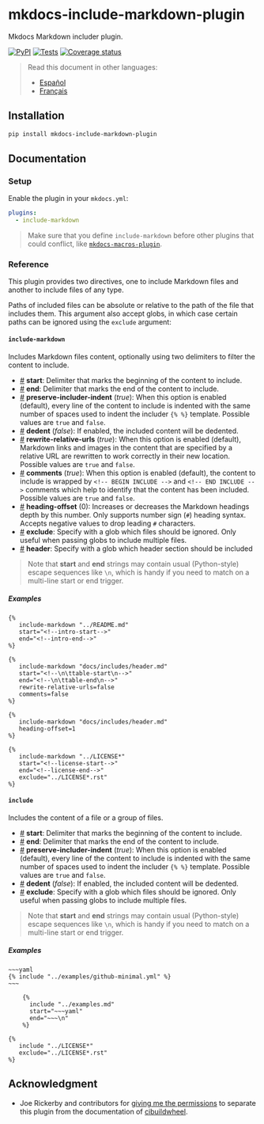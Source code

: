 <!-- mdpo-disable-next-line -->
# mkdocs-include-markdown-plugin

Mkdocs Markdown includer plugin.

<!-- mdpo-disable -->

[![PyPI][pypi-version-badge-link]][pypi-link]
[![Tests][tests-image]][tests-link]
[![Coverage status][coverage-image]][coverage-link]
<!-- mdpo-enable -->

<!-- mdpo-disable -->
<!-- mdpo-enable-next-line -->
> Read this document in other languages:
>
> - [Español][es-readme-link]
> - [Français][fr-readme-link]
<!-- mdpo-enable -->

## Installation

```bash
pip install mkdocs-include-markdown-plugin
```

## Documentation

### Setup

Enable the plugin in your `mkdocs.yml`:

```yaml
plugins:
  - include-markdown
```

> Make sure that you define `include-markdown` before other plugins that could
 conflict, like [`mkdocs-macros-plugin`][mkdocs-macros-plugin-link].

### Reference

This plugin provides two directives, one to include Markdown files and another
to include files of any type.

Paths of included files can be absolute or relative to the path of the file
that includes them. This argument also accept globs, in which case certain
paths can be ignored using the `exclude` argument:

<!-- mdpo-disable-next-line -->
#### **`include-markdown`**

Includes Markdown files content, optionally using two delimiters to filter the
content to include.

- <a name="include-markdown_start" href="#include-markdown_start">#</a>
 **start**: Delimiter that marks the beginning of the content to include.
- <a name="include-markdown_end" href="#include-markdown_end">#</a>
 **end**: Delimiter that marks the end of the content to include.
- <a name="include-markdown_preserve-includer-indent" href="#include-markdown_preserve-includer-indent">#</a>
 **preserve-includer-indent** (*true*): When this option is enabled (default),
 every line of the content to include is indented with the same number of
 spaces used to indent the includer `{% %}` template. Possible values are
 `true` and `false`.
- <a name="include-markdown_dedent" href="#include-markdown_dedent">#</a>
 **dedent** (*false*): If enabled, the included content will be dedented.
- <a name="include-markdown_rewrite-relative-urls" href="#include-markdown_rewrite-relative-urls">#</a>
 **rewrite-relative-urls** (*true*): When this option is enabled (default),
 Markdown links and images in the content that are specified by a relative URL
 are rewritten to work correctly in their new location. Possible values are
 `true` and `false`.
- <a name="include-markdown_comments" href="#include-markdown_comments">#</a>
 **comments** (*true*): When this option is enabled (default), the content to
 include is wrapped by `<!-- BEGIN INCLUDE -->` and `<!-- END INCLUDE -->`
 comments which help to identify that the content has been included. Possible
 values are `true` and `false`.
- <a name="include-markdown_heading-offset" href="#include-markdown_heading-offset">#</a>
 **heading-offset** (0): Increases or decreases the Markdown headings depth
 by this number. Only supports number sign (`#`) heading syntax. Accepts
 negative values to drop leading `#` characters.
- <a name="include-markdown_exclude" href="#include-markdown_exclude">#</a>
 **exclude**: Specify with a glob which files should be ignored. Only useful
 when passing globs to include multiple files.
- <a name="include-markdown_by-header" href="#include-markdown_by-headerr">#</a>
 **header**: Specify with a glob which header section should be included

> Note that **start** and **end** strings may contain usual (Python-style)
escape sequences like `\n`, which is handy if you need to match on a multi-line
start or end trigger.

##### Examples

```jinja
{%
   include-markdown "../README.md"
   start="<!--intro-start-->"
   end="<!--intro-end-->"
%}
```

```jinja
{%
   include-markdown "docs/includes/header.md"
   start="<!--\n\ttable-start\n-->"
   end="<!--\n\ttable-end\n-->"
   rewrite-relative-urls=false
   comments=false
%}
```

```jinja
{%
   include-markdown "docs/includes/header.md"
   heading-offset=1
%}
```

```jinja
{%
   include-markdown "../LICENSE*"
   start="<!--license-start-->"
   end="<!--license-end-->"
   exclude="../LICENSE*.rst"
%}
```

<!-- mdpo-disable-next-line -->
#### **`include`**

Includes the content of a file or a group of files.

- <a name="include_start" href="#include_start">#</a>
 **start**: Delimiter that marks the beginning of the content to include.
- <a name="include_end" href="#include_end">#</a>
 **end**: Delimiter that marks the end of the content to include.
- <a name="include_preserve-includer-indent" href="#include_preserve-includer-indent">#</a>
 **preserve-includer-indent** (*true*): When this option is enabled (default),
 every line of the content to include is indented with the same number of
 spaces used to indent the includer `{% %}` template. Possible values are
 `true` and `false`.
- <a name="include_dedent" href="#include_dedent">#</a>
 **dedent** (*false*): If enabled, the included content will be dedented.
- <a name="include_exclude" href="#include_exclude">#</a>
 **exclude**: Specify with a glob which files should be ignored. Only useful
 when passing globs to include multiple files.

> Note that **start** and **end** strings may contain usual (Python-style)
escape sequences like `\n`, which is handy if you need to match on a multi-line
start or end trigger.

##### Examples

```jinja
~~~yaml
{% include "../examples/github-minimal.yml" %}
~~~
```

```jinja
    {%
      include "../examples.md"
      start="~~~yaml"
      end="~~~\n"
    %}
```

```jinja
{%
   include "../LICENSE*"
   exclude="../LICENSE*.rst"
%}
```

## Acknowledgment

- Joe Rickerby and contributors for
 [giving me the permissions][cibuildwheel-470] to separate this plugin from the
 documentation of [cibuildwheel][cibuildwheel-repo-link].

[pypi-link]: https://pypi.org/project/mkdocs-include-markdown-plugin
[pypi-version-badge-link]: https://img.shields.io/pypi/v/mkdocs-include-markdown-plugin?logo=pypi&logoColor=white
[tests-image]: https://img.shields.io/github/workflow/status/mondeja/mkdocs-include-markdown-plugin/CI?logo=github&label=tests
[tests-link]: https://github.com/mondeja/mkdocs-include-markdown-plugin/actions?query=workflow%3ACI
[coverage-image]: https://img.shields.io/coveralls/github/mondeja/mkdocs-include-markdown-plugin?logo=coveralls
[coverage-link]: https://coveralls.io/github/mondeja/mkdocs-include-markdown-plugin

[cibuildwheel-470]: https://github.com/joerick/cibuildwheel/issues/470
[cibuildwheel-repo-link]: https://github.com/joerick/cibuildwheel
[mkdocs-macros-plugin-link]: https://mkdocs-macros-plugin.readthedocs.io

[es-readme-link]: https://github.com/mondeja/mkdocs-include-markdown-plugin/blob/master/locale/es/README.md
[fr-readme-link]: https://github.com/mondeja/mkdocs-include-markdown-plugin/blob/master/locale/fr/README.md
